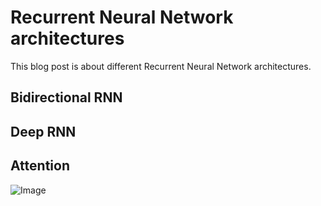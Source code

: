 # Recurrent Neural Network architectures

This blog post is about different Recurrent Neural Network architectures.

## Bidirectional RNN

## Deep RNN

## Attention

![Image](https://github.com/markdumke/markdumke.github.io/blob/master/_images/c-album.JPG)
